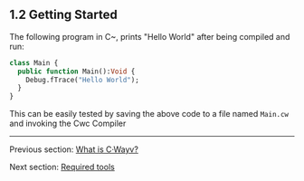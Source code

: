 ## 1.2 Getting Started

The following program in C~, prints "Hello World" after being compiled and run:

```haxe
class Main {
  public function Main():Void {
    Debug.fTrace("Hello World");
  }
}
```

This can be easily tested  by saving the above code to a file named `Main.cw` and invoking the Cwc Compiler

---

Previous section: [ What is C·Wayv?](introduction-what-is-C-Wayv.md)

Next section: [Required tools](required-tools.md)